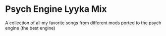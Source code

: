 # Psych Engine Lyyka Mix
 A collection of all my favorite songs from different mods ported to the psych engine (the best engine)
